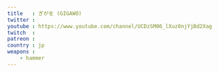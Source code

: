 ```yaml
---
title   : ぎがを (GIGAWO)
twitter : 
youtube : https://www.youtube.com/channel/UCDzSM06_lXuz0njYjBd2Xag
twitch  : 
patreon : 
country : jp
weapons :
    - hammer
---
```


